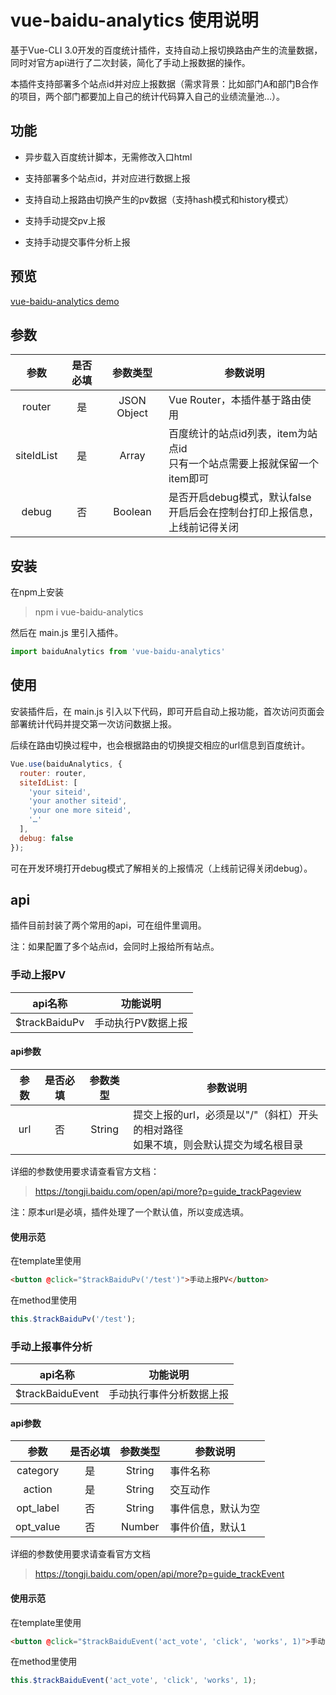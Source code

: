 vue-baidu-analytics 使用说明
===

基于Vue-CLI 3.0开发的百度统计插件，支持自动上报切换路由产生的流量数据，同时对官方api进行了二次封装，简化了手动上报数据的操作。

本插件支持部署多个站点id并对应上报数据（需求背景：比如部门A和部门B合作的项目，两个部门都要加上自己的统计代码算入自己的业绩流量池…）。

## 功能

* 异步载入百度统计脚本，无需修改入口html

* 支持部署多个站点id，并对应进行数据上报

* 支持自动上报路由切换产生的pv数据（支持hash模式和history模式）

* 支持手动提交pv上报

* 支持手动提交事件分析上报

## 预览

[vue-baidu-analytics demo](https://chengpeiquan.github.io/vue-baidu-analytics/demo/ "vue-baidu-analytics demo")

## 参数

参数|是否必填|参数类型|参数说明
:-:|:-:|:-:|-
router|是|JSON Object|Vue Router，本插件基于路由使用
siteIdList|是|Array|百度统计的站点id列表，item为站点id<br>只有一个站点需要上报就保留一个item即可
debug|否|Boolean|是否开启debug模式，默认false<br>开启后会在控制台打印上报信息，上线前记得关闭

## 安装

在npm上安装

>npm i vue-baidu-analytics

然后在 main.js 里引入插件。

```javascript
import baiduAnalytics from 'vue-baidu-analytics'
```

## 使用

安装插件后，在 main.js 引入以下代码，即可开启自动上报功能，首次访问页面会部署统计代码并提交第一次访问数据上报。

后续在路由切换过程中，也会根据路由的切换提交相应的url信息到百度统计。

```javascript
Vue.use(baiduAnalytics, {
  router: router,
  siteIdList: [
    'your siteid',
    'your another siteid',
    'your one more siteid',
    '…'
  ],
  debug: false
});
```

可在开发环境打开debug模式了解相关的上报情况（上线前记得关闭debug）。

## api

插件目前封装了两个常用的api，可在组件里调用。

注：如果配置了多个站点id，会同时上报给所有站点。

### 手动上报PV

api名称|功能说明
:-:|-
$trackBaiduPv|手动执行PV数据上报

#### api参数

参数|是否必填|参数类型|参数说明
:-:|:-:|:-:|-
url|否|String|提交上报的url，必须是以"/"（斜杠）开头的相对路径<br>如果不填，则会默认提交为域名根目录

详细的参数使用要求请查看官方文档：

>https://tongji.baidu.com/open/api/more?p=guide_trackPageview

注：原本url是必填，插件处理了一个默认值，所以变成选填。

#### 使用示范

在template里使用

```html
<button @click="$trackBaiduPv('/test')">手动上报PV</button>
```

在method里使用

```javascript
this.$trackBaiduPv('/test');
```

### 手动上报事件分析

api名称|功能说明
:-:|-
$trackBaiduEvent|手动执行事件分析数据上报

#### api参数

参数|是否必填|参数类型|参数说明
:-:|:-:|:-:|-
category|是|String|事件名称
action|是|String|交互动作
opt_label|否|String|事件信息，默认为空
opt_value|否|Number|事件价值，默认1

详细的参数使用要求请查看官方文档

>https://tongji.baidu.com/open/api/more?p=guide_trackEvent

#### 使用示范

在template里使用

```html
<button @click="$trackBaiduEvent('act_vote', 'click', 'works', 1)">手动上报分析事件</button>
```

在method里使用

```javascript
this.$trackBaiduEvent('act_vote', 'click', 'works', 1);
```
